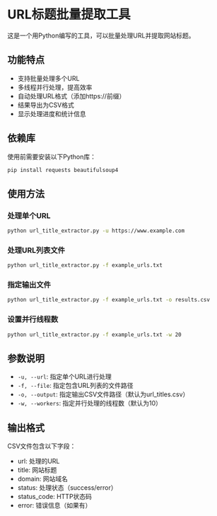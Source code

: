 # URL标题批量提取工具

这是一个用Python编写的工具，可以批量处理URL并提取网站标题。

## 功能特点

- 支持批量处理多个URL
- 多线程并行处理，提高效率
- 自动处理URL格式（添加https://前缀）
- 结果导出为CSV格式
- 显示处理进度和统计信息

## 依赖库

使用前需要安装以下Python库：

```bash
pip install requests beautifulsoup4
```

## 使用方法

### 处理单个URL

```bash
python url_title_extractor.py -u https://www.example.com
```

### 处理URL列表文件

```bash
python url_title_extractor.py -f example_urls.txt
```

### 指定输出文件

```bash
python url_title_extractor.py -f example_urls.txt -o results.csv
```

### 设置并行线程数

```bash
python url_title_extractor.py -f example_urls.txt -w 20
```

## 参数说明

- `-u, --url`: 指定单个URL进行处理
- `-f, --file`: 指定包含URL列表的文件路径
- `-o, --output`: 指定输出CSV文件路径（默认为url_titles.csv）
- `-w, --workers`: 指定并行处理的线程数（默认为10）

## 输出格式

CSV文件包含以下字段：
- url: 处理的URL
- title: 网站标题
- domain: 网站域名
- status: 处理状态（success/error）
- status_code: HTTP状态码
- error: 错误信息（如果有）
